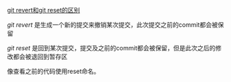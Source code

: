 ﻿[git revert和git reset的区别](http://blog.csdn.net/hudashi/article/details/7664460)

*git revert* 是生成一个新的提交来撤销某次提交，此次提交之前的commit都会被保留

*git reset* 是回到某次提交，提交及之前的commit都会被保留，但是此次之后的修改都会被退回到暂存区


像查看之前的代码使用reset命名。
